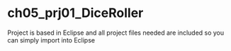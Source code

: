# ch05_prj01_DiceRoller
Project is based in Eclipse and all project files needed are included so you can simply import into Eclipse
